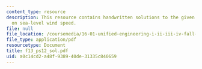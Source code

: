 ```yaml
---
content_type: resource
description: This resource contains handwritten solutions to the given problem set
  on sea-level wind speed.
file: null
file_location: /coursemedia/16-01-unified-engineering-i-ii-iii-iv-fall-2005-spring-2006/a0c14cd2a48f938940de31335c840659_f13_ps12_sol.pdf
file_type: application/pdf
resourcetype: Document
title: f13_ps12_sol.pdf
uid: a0c14cd2-a48f-9389-40de-31335c840659
---
```

